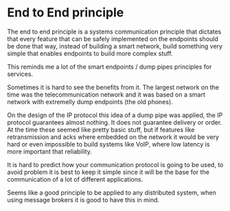 # End to End principle

The end to end principle is a systems communication principle
that dictates that every feature that can be safely implemented
on the endpoints should be done that way, instead of building
a smart network, build something very simple that enables
endpoints to build more complex stuff.

This reminds me a lot of the smart endpoints / dump pipes
principles for services.

Sometimes it is hard to see the benefits from it. The largest
network on the time was the telecommunication network and it was
based on a smart network with extremelly dump endpoints (the old phones).

On the design of the IP protocol this idea of a dump pipe was applied,
the IP protocol guarantees almost nothing. It does not guarantee delivery or
order. At the time these seemed like pretty basic stuff, but if features
like retransmission and acks where embedded on the network it would be
very hard or even impossible to build systems like VoIP, where low latency
is more important that reliability.

It is hard to predict how your communication protocol is going to be
used, to avoid problem it is best to keep it simple since it will
be the base for the communication of a lot of different applications.

Seems like a good principle to be applied to any distributed system,
when using message brokers it is good to have this in mind.

